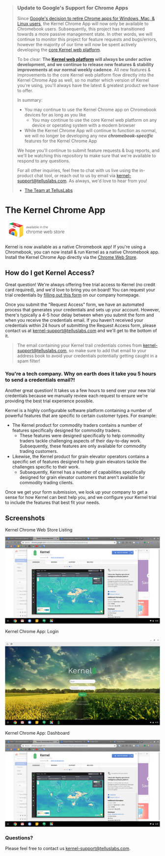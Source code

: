  > ### Update to Google's Support for Chrome Apps
 >
 > Since [Google's decision to retire Chrome apps for Windows, Mac, & Linux users](http://bit.ly/GCB-Retiring-Chrome-Apps), the Kernel Chrome App will now only be available to Chromebook users.  Subsequently, this project has transitioned towards a more passive management state.  In other words, we will continue to monitor this project for feature requests and bugs/errors, however the majority of our time will now be spent actively developing the [core Kernel web platform](http://bit.ly/Kernel-TL).
 >
 > To be clear: **The [Kernel web platform](http://bit.ly/Kernel-TL) will always be under active development, and we continue to release new features & stability improvements at our normal weekly cadence**.  All new features & improvements to the core Kernel web platform flow directly into the Kernel Chrome App as well, so no matter which version of Kernel you're using, you'll always have the latest & greatest product we have to offer.
 >
 > In summary:
 >
 > * You may continue to use the Kernel Chrome app on Chromebook devices for as long as you like
 >   * You may continue to use the core Kernel web platform on any device or operating system with a modern browser
 > * While the Kernel Chrome App will continue to function as normal, we will no longer be developing any new ***chromebook-specific*** features for the Kernel Chrome App
 >
 > We hope you'll continue to submit feature requests & bug reports, and we'll be watching this repository to make sure that we're available to respond to any questions.
 >
 > For all other inquiries, feel free to chat with us live using the in-product chat tool, or reach out to us by email via kernel-support@telluslabs.com.  As always, we'd love to hear from you!
 >
 > - [The Team at TellusLabs](http://bit.ly/TL-Company)

# The Kernel Chrome App

[![Chrome web store badge](img/chrome_badge.png)](http://bit.ly/TL-Kernel-Chrome-App)

Kernel is now available as a native Chromebook app!  If you're using a Chromebook, you can now install & run Kernel as a native Chromebook app.  Install the Kernel Chrome App directly via the [Chrome Web Store](http://bit.ly/TL-Kernel-Chrome-App).

## How do I get Kernel Access?

Great question!  We're always offering free trial access to Kernel (no credit card required), and we'd love to bring you on board!  You can request your trial credentials by [filling out this form](http://bit.ly/TL-Request-Access) on our company homepage.

Once you submit the "Request Access" form, we have an automated process that generates your credentials and sets up your account.  However, there's typically a 4-5 hour delay between when you submit the form and when you receive the credentials email.  If you haven't received your credentials within 24 hours of submitting the Request Access form, please contact us at kernel-support@telluslabs.com and we'll get to the bottom of it.

 > The email containing your Kernel trail credentials comes from kernel-support@telluslabs.com, so make sure to add that email to your address book to avoid your credentials potentially getting caught in a spam filter!


### You're a tech company.  Why on earth does it take you 5 hours to send a credentials email?!

Another great question!  It takes us a few hours to send over your new trial credentials because we manually review each request to ensure we're providing the best trial experience possible.

Kernel is a highly configurable software platform containing a number of powerful features that are specific to certain customer types.  For example:

* The Kernel product for commodity traders contains a number of features specifically designed for commodity traders.
  * These features were designed specifically to help commodity traders tackle challenging aspects of their day-to-day work.  Subsequently, these features are only available for commodity trading customers.
* Likewise, the Kernel product for grain elevator operators contains a specific set of features designed to help grain elevators tackle the challenges specific to their work.
  * Subsequently, Kernel has a number of capabilities specifically designed for grain elevator customers that aren't available for commodity trading clients.

Once we get your form submission, we look up your company to get a sense for how Kernel can best help you, and we configure your Kernel trial to include the features that best fit your needs.

## Screenshots

Kernel Chrome Web Store Listing

![Store Example](img/examples/store_example.png)

Kernel Chrome App: Login

![Store Example](img/examples/app_example.png)

Kernel Chrome App: Dashboard

![Store Example](img/examples/store_example.png)

### Questions?

Please feel free to contact us kernel-support@telluslabs.com.
